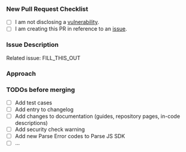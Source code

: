 ### New Pull Request Checklist
<!--
    Please check the following boxes [x] before submitting your issue.
    Click the "Preview" tab for better readability.
    Thanks for contributing to Parse Server!
-->

- [ ] I am not disclosing a [vulnerability](https://github.com/parse-community/parse-server/blob/master/SECURITY.md).
- [ ] I am creating this PR in reference to an [issue](https://github.com/parse-community/parse-server/issues?q=is%3Aissue).

### Issue Description
<!-- Add a brief description of the issue this PR solves. -->

Related issue: FILL_THIS_OUT

### Approach
<!-- Add a description of the approach in this PR. -->

### TODOs before merging
<!--
    Add TODOs that need to be completed before merging this PR.
    Delete suggested TODOs that do not apply to this PR.
-->

- [ ] Add test cases
- [ ] Add entry to changelog
- [ ] Add changes to documentation (guides, repository pages, in-code descriptions)
- [ ] Add security check warning <!-- see PR #6973 -->
- [ ] Add new Parse Error codes to Parse JS SDK <!-- no hard-coded error codes in Parse Server -->
- [ ] ...